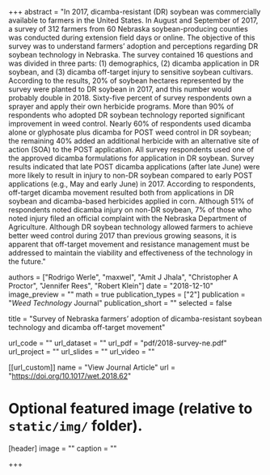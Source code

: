 +++
abstract = "In 2017, dicamba-resistant (DR) soybean was commercially available to farmers in the United States. In August and September of 2017, a survey of 312 farmers from 60 Nebraska soybean-producing counties was conducted during extension field days or online. The objective of this survey was to understand farmers’ adoption and perceptions regarding DR soybean technology in Nebraska. The survey contained 16 questions and was divided in three parts: (1) demographics, (2) dicamba application in DR soybean, and (3) dicamba off-target injury to sensitive soybean cultivars. According to the results, 20% of soybean hectares represented by the survey were planted to DR soybean in 2017, and this number would probably double in 2018. Sixty-five percent of survey respondents own a sprayer and apply their own herbicide programs. More than 90% of respondents who adopted DR soybean technology reported significant improvement in weed control. Nearly 60% of respondents used dicamba alone or glyphosate plus dicamba for POST weed control in DR soybean; the remaining 40% added an additional herbicide with an alternative site of action (SOA) to the POST application. All survey respondents used one of the approved dicamba formulations for application in DR soybean. Survey results indicated that late POST dicamba applications (after late June) were more likely to result in injury to non-DR soybean compared to early POST applications (e.g., May and early June) in 2017. According to respondents, off-target dicamba movement resulted both from applications in DR soybean and dicamba-based herbicides applied in corn. Although 51% of respondents noted dicamba injury on non-DR soybean, 7% of those who noted injury filed an official complaint with the Nebraska Department of Agriculture. Although DR soybean technology allowed farmers to achieve better weed control during 2017 than previous growing seasons, it is apparent that off-target movement and resistance management must be addressed to maintain the viability and effectiveness of the technology in the future."

authors = ["Rodrigo Werle", "maxwel", "Amit J Jhala", "Christopher A Proctor", "Jennifer Rees", "Robert Klein"]
date = "2018-12-10"
image_preview = ""
math = true
publication_types = ["2"]
publication = "*Weed Technology* Journal"
publication_short = ""
selected = false

title = "Survey of Nebraska farmers’ adoption of dicamba-resistant soybean technology and dicamba off-target movement"

url_code = ""
url_dataset = ""
url_pdf = "pdf/2018-survey-ne.pdf"
url_project = ""
url_slides = ""
url_video = ""

[[url_custom]]
name = "View Journal Article"
url = "https://doi.org/10.1017/wet.2018.62"

# Optional featured image (relative to `static/img/` folder).
[header]
image = ""
caption = ""

+++
